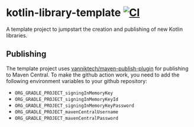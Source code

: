 # kotlin-library-template [![CI](https://github.com/christian-draeger/kotlin-library-template/actions/workflows/build.yml/badge.svg)](https://github.com/christian-draeger/kotlin-library-template/actions/workflows/build.yml)
A template project to jumpstart the creation and publishing of new Kotlin libraries.

## Publishing
The template project uses [vanniktech/maven-publish-plugin](https://github.com/vanniktech/gradle-maven-publish-plugin) for publishing to Maven Central.
To make the github action work, you need to add the following environment variables to your github repository:
- `ORG_GRADLE_PROJECT_signingInMemoryKey`
- `ORG_GRADLE_PROJECT_signingInMemoryKeyId`
- `ORG_GRADLE_PROJECT_signingInMemoryKeyPassword`
- `ORG_GRADLE_PROJECT_mavenCentralUsername`
- `ORG_GRADLE_PROJECT_mavenCentralPassword`
